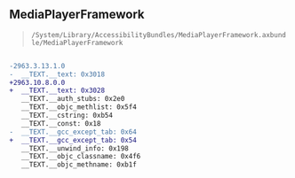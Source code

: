 ## MediaPlayerFramework

> `/System/Library/AccessibilityBundles/MediaPlayerFramework.axbundle/MediaPlayerFramework`

```diff

-2963.3.13.1.0
-  __TEXT.__text: 0x3018
+2963.10.8.0.0
+  __TEXT.__text: 0x3028
   __TEXT.__auth_stubs: 0x2e0
   __TEXT.__objc_methlist: 0x5f4
   __TEXT.__cstring: 0xb54
   __TEXT.__const: 0x18
-  __TEXT.__gcc_except_tab: 0x64
+  __TEXT.__gcc_except_tab: 0x54
   __TEXT.__unwind_info: 0x198
   __TEXT.__objc_classname: 0x4f6
   __TEXT.__objc_methname: 0xb1f

```
